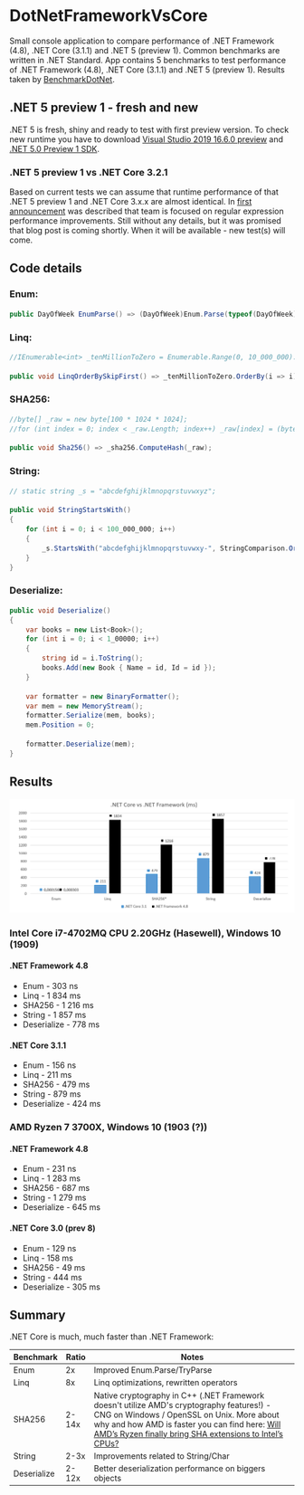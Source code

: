 # DotNetFrameworkVsCore
Small console application to compare performance of .NET Framework (4.8), .NET Core (3.1.1) and .NET 5 (preview 1). Common benchmarks are written in .NET Standard. App contains 5 benchmarks to test performance of .NET Framework (4.8), .NET Core (3.1.1) and .NET 5 (preview 1). Results taken by [BenchmarkDotNet](https://benchmarkdotnet.org/).

## .NET 5 preview 1 - fresh and new
.NET 5 is fresh, shiny and ready to test with first preview version. To check new runtime you have to download [Visual Studio 2019 16.6.0 preview](https://visualstudio.microsoft.com/en/vs/preview/) and [.NET 5.0 Preview 1 SDK](https://dotnet.microsoft.com/download/dotnet-core/5.0). 

### .NET 5 preview 1 vs .NET Core 3.2.1
Based on current tests we can assume that runtime performance of that .NET 5 preview 1 and .NET Core 3.x.x are almost identical. In [first announcement](https://devblogs.microsoft.com/dotnet/announcing-net-5-0-preview-1/) was described that team is focused on regular expression performance improvements. Still without any details, but it was promised that blog post is coming shortly. When it will be available - new test(s) will come.

## Code details

### Enum:
```csharp
public DayOfWeek EnumParse() => (DayOfWeek)Enum.Parse(typeof(DayOfWeek), "Thursday");
```

### Linq:
```csharp
//IEnumerable<int> _tenMillionToZero = Enumerable.Range(0, 10_000_000).Reverse();

public void LinqOrderBySkipFirst() => _tenMillionToZero.OrderBy(i => i).Skip(4).First();
```

### SHA256:
```csharp
//byte[] _raw = new byte[100 * 1024 * 1024];
//for (int index = 0; index < _raw.Length; index++) _raw[index] = (byte)index;

public void Sha256() => _sha256.ComputeHash(_raw);
```

### String:
```csharp
// static string _s = "abcdefghijklmnopqrstuvwxyz";

public void StringStartsWith()
{
    for (int i = 0; i < 100_000_000; i++)
    {
        _s.StartsWith("abcdefghijklmnopqrstuvwxy-", StringComparison.Ordinal);
    }
}
```

### Deserialize:
```csharp
public void Deserialize()
{
    var books = new List<Book>();
    for (int i = 0; i < 1_00000; i++)
    {
        string id = i.ToString();
        books.Add(new Book { Name = id, Id = id });
    }

    var formatter = new BinaryFormatter();
    var mem = new MemoryStream();
    formatter.Serialize(mem, books);
    mem.Position = 0;

    formatter.Deserialize(mem);
}
```

## Results

![Chart](img/chart1.png)

### Intel  Core i7-4702MQ CPU 2.20GHz (Hasewell), Windows 10 (1909)
#### .NET Framework 4.8
- Enum -  303 ns
- Linq - 1 834 ms
- SHA256 - 1 216 ms
- String - 1 857 ms
- Deserialize - 778 ms
#### .NET Core 3.1.1
- Enum -  156 ns
- Linq - 211 ms
- SHA256 - 479 ms
- String - 879 ms
- Deserialize - 424 ms

### AMD Ryzen 7 3700X, Windows 10 (1903 (?))
#### .NET Framework 4.8
- Enum -  231 ns
- Linq - 1 283 ms
- SHA256 - 687 ms
- String - 1 279 ms
- Deserialize - 645 ms
#### .NET Core 3.0 (prev 8)
- Enum -  129 ns
- Linq - 158 ms
- SHA256 - 49 ms
- String - 444 ms
- Deserialize - 305 ms

## Summary
.NET Core is much, much faster than .NET Framework:

Benchmark | Ratio | Notes
------------ | ------------- | -------------
Enum | 2x | Improved Enum.Parse/TryParse
Linq | 8x | Linq optimizations, rewritten operators
SHA256 | 2-14x | Native cryptography in C++ (.NET Framework doesn't utilize AMD's cryptography features!) - CNG on Windows / OpenSSL on Unix. More about why and how AMD is faster you can find here: [Will AMD’s Ryzen finally bring SHA extensions to Intel’s CPUs?](https://neosmart.net/blog/2017/will-amds-ryzen-finally-bring-sha-extensions-to-intels-cpus/)
String | 2-3x | Improvements related to String/Char
Deserialize | 2-12x | Better deserialization performance on biggers objects